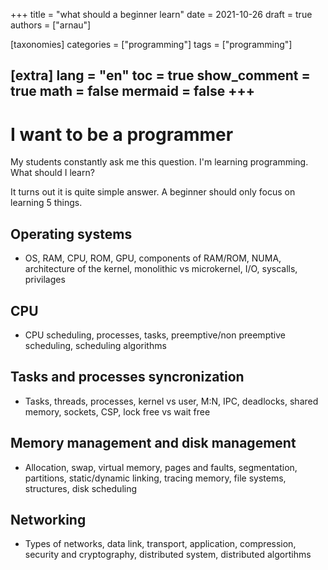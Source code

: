 +++
title = "what should a beginner learn"
date = 2021-10-26
draft = true 
authors = ["arnau"]

[taxonomies]
categories = ["programming"]
tags = ["programming"]

[extra]
lang = "en"
toc = true
show_comment = true
math = false
mermaid = false
+++
---

# I want to be a programmer

My students constantly ask me this question. I'm learning programming. What should I learn?

It turns out it is quite simple answer. A beginner should only focus on learning 5 things. 


<!-- more -->

## Operating systems

- OS, RAM, CPU, ROM, GPU, components of RAM/ROM, NUMA, architecture of the kernel, monolithic vs microkernel, I/O, syscalls, privilages 

## CPU

- CPU scheduling, processes, tasks, preemptive/non preemptive scheduling, scheduling algorithms

## Tasks and processes syncronization

- Tasks, threads, processes, kernel vs user, M:N, IPC, deadlocks, shared memory, sockets, CSP, lock free vs wait free

## Memory management and disk management

- Allocation, swap, virtual memory, pages and faults, segmentation, partitions, static/dynamic linking, tracing memory, file systems, structures, disk scheduling

## Networking

- Types of networks, data link, transport, application, compression, security and cryptography, distributed system, distributed algortihms